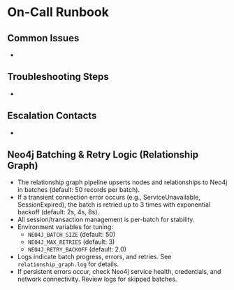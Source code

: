 # On-Call Runbook

## Common Issues
- 

## Troubleshooting Steps
- 

## Escalation Contacts
- 

## Neo4j Batching & Retry Logic (Relationship Graph)

- The relationship graph pipeline upserts nodes and relationships to Neo4j in batches (default: 50 records per batch).
- If a transient connection error occurs (e.g., ServiceUnavailable, SessionExpired), the batch is retried up to 3 times with exponential backoff (default: 2s, 4s, 8s).
- All session/transaction management is per-batch for stability.
- Environment variables for tuning:
  - `NEO4J_BATCH_SIZE` (default: 50)
  - `NEO4J_MAX_RETRIES` (default: 3)
  - `NEO4J_RETRY_BACKOFF` (default: 2.0)
- Logs indicate batch progress, errors, and retries. See `relationship_graph.log` for details.
- If persistent errors occur, check Neo4j service health, credentials, and network connectivity. Review logs for skipped batches.

<!-- TODO: Complete runbook for failures and incident response --> 
